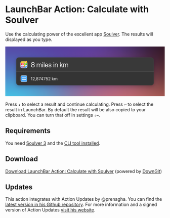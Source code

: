 # LaunchBar Action: Calculate with Soulver

Use the calculating power of the excellent app [Soulver](https://soulver.app). The results will displayed as you type. 

<img src="01.png" width="600"/> 

Press `↓` to select a result and continue calculating. Press `↩` to select the result in LaunchBar. By default the result will be also copied to your clipboard. You can turn that off in settings `⇧↩`.

## Requirements

You need [Soulver 3](https://soulver.app) and the [CLI tool installed](https://documentation.soulver.app/documentation/command-line-tool-automator-and-services). 

## Download

[Download LaunchBar Action: Calculate with Soulver](https://minhaskamal.github.io/DownGit/#/home?url=https://github.com/Ptujec/LaunchBar/tree/master/Calculate-Soulver) (powered by [DownGit](https://github.com/MinhasKamal/DownGit))

## Updates

This action integrates with Action Updates by @prenagha. You can find the [latest version in his Github repository](https://github.com/prenagha/launchbar). For more information and a signed version of Action Updates [visit his website](https://renaghan.com/launchbar/action-updates/).